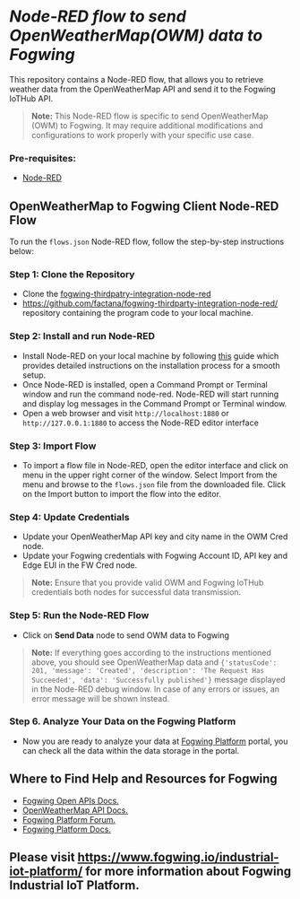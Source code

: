 # **_Node-RED flow to send OpenWeatherMap(OWM) data to Fogwing_**

This repository contains a Node-RED flow, that allows you to retrieve weather data from the OpenWeatherMap API and send it to the Fogwing IoTHub API.

>**Note:** This Node-RED flow is specific to send OpenWeatherMap (OWM) to Fogwing. It may require additional modifications and configurations to work properly with your specific use case.

### Pre-requisites:
- [Node-RED](https://nodered.org/)

## **OpenWeatherMap to Fogwing Client Node-RED Flow**

To run the `flows.json` Node-RED flow, follow the step-by-step instructions below:

### **Step 1: Clone the Repository**
- Clone the [fogwing-thirdpatry-integration-node-red](https://github.com/factana/fogwing-thirdparty-integration-node-red/)
- https://github.com/factana/fogwing-thirdparty-integration-node-red/ repository containing the program code to your local machine.

### **Step 2: Install and run Node-RED**
- Install Node-RED on your local machine by following [this](https://nodered.org/docs/getting-started/) guide which provides detailed instructions on the installation process for a smooth setup.
- Once Node-RED is installed, open a Command Prompt or Terminal window and run the command node-red. Node-RED will start running and display log messages in the Command Prompt or Terminal window.
- Open a web browser and visit `http://localhost:1880` or `http://127.0.0.1:1880` to access the Node-RED editor interface  

### **Step 3: Import Flow**
- To import a flow file in Node-RED, open the editor interface and click on menu in the upper right corner of the window. Select Import from the menu and browse to the `flows.json` file from the downloaded file. Click on the Import button to import the flow into the editor.

### **Step 4: Update Credentials**
- Update your OpenWeatherMap API key and city name in the OWM Cred node.
- Update your Fogwing credentials with Fogwing Account ID, API key and Edge EUI in the FW Cred node.

>**Note:** Ensure that you provide valid OWM and Fogwing IoTHub credentials both nodes for successful data transmission.

### **Step 5: Run the Node-RED Flow**
- Click on **Send Data** node to send OWM data to Fogwing

>**Note:** If everything goes according to the instructions mentioned above, you should see OpenWeatherMap data and `{'statusCode': 201, 'message': 'Created', 'description': 'The Request Has Succeeded', 'data': 'Successfully published'}` message displayed in the Node-RED debug window. In case of any errors or issues, an error message will be shown instead.

### **Step 6. Analyze Your Data on the Fogwing Platform**
- Now you are ready to analyze your data at [Fogwing Platform](https://portal.fogwing.net/) portal, you can check all the data within the data storage in the portal.

## **Where to Find Help and Resources for Fogwing**
- [Fogwing Open APIs Docs.](https://api.fogwing.net/)
- [OpenWeatherMap API Docs.](https://openweathermap.org/api)
- [Fogwing Platform Forum.](https://community.fogwing.io/)
- [Fogwing Platform Docs.](https://docs.fogwing.io/)


## Please visit https://www.fogwing.io/industrial-iot-platform/ for more information about Fogwing Industrial IoT Platform. ##
